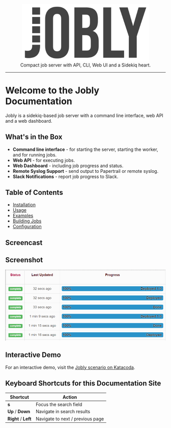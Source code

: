 <div style='text-align: center'>

<a href='/'><img src='/assets/logo.svg' style='max-width: 400px'></a>
<br>
Compact job server with API, CLI, Web UI and a Sidekiq heart.

</div>

---

# Welcome to the Jobly Documentation

Jobly is a sidekiq-based job server with a command line interface, web API and a web dashboard.

## What's in the Box

* **Command line interface** - for starting the server, starting the worker, and for running jobs.
* **Web API** - for executing jobs.
* **Web Dashboard** - including job progress and status.
* **Remote Syslog Support** - send output to Papertrail or remote syslog.
* **Slack Notifications** - report job progress to Slack.

## Table of Contents

* [Installation](installation.md)
* [Usage](usage)
* [Examples](examples)
* [Building Jobs](building-jobs)
* [Configuration](configuration)

## Screencast

<object data="/assets/cast.svg" style='width:100%'></object>

## Screenshot

![](/assets/screen.gif)

## Interactive Demo

For an interactive demo, visit the [Jobly scenario on Katacoda](https://www.katacoda.com/dannyb/scenarios/jobly).


## Keyboard Shortcuts for this Documentation Site

| Shortcut | Action |
|---|---|
| **s** | Focus the search field |
| **Up** / **Down** | Navigate in search results |
| **Right** / **Left** | Navigate to next / previous page |


